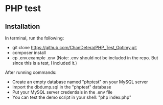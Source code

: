 # PHP test

## Installation

In terminal, run the following:
  - git clone https://github.com/ChanDetera/PHP_Test_Optimy.git
  - composer install
  - cp .env.example .env (Note: .env should not be included in the repo. But since this is a test, I included it.)

After running commands:
  - Create an empty database named "phptest" on your MySQL server
  - Import the dbdump.sql in the "phptest" database
  - Put your MySQL server credentials in the .env file
  - You can test the demo script in your shell: "php index.php"
